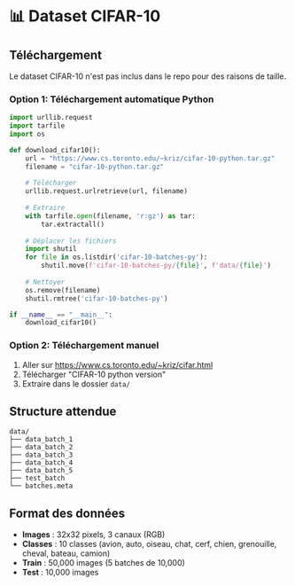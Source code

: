 # 📊 Dataset CIFAR-10

## Téléchargement

Le dataset CIFAR-10 n'est pas inclus dans le repo pour des raisons de taille.

### Option 1: Téléchargement automatique Python
```python
import urllib.request
import tarfile
import os

def download_cifar10():
    url = "https://www.cs.toronto.edu/~kriz/cifar-10-python.tar.gz"
    filename = "cifar-10-python.tar.gz"
    
    # Télécharger
    urllib.request.urlretrieve(url, filename)
    
    # Extraire
    with tarfile.open(filename, 'r:gz') as tar:
        tar.extractall()
    
    # Déplacer les fichiers
    import shutil
    for file in os.listdir('cifar-10-batches-py'):
        shutil.move(f'cifar-10-batches-py/{file}', f'data/{file}')
    
    # Nettoyer
    os.remove(filename)
    shutil.rmtree('cifar-10-batches-py')

if __name__ == "__main__":
    download_cifar10()
```

### Option 2: Téléchargement manuel
1. Aller sur https://www.cs.toronto.edu/~kriz/cifar.html
2. Télécharger "CIFAR-10 python version"
3. Extraire dans le dossier `data/`

## Structure attendue
```
data/
├── data_batch_1
├── data_batch_2
├── data_batch_3
├── data_batch_4
├── data_batch_5
├── test_batch
└── batches.meta
```

## Format des données
- **Images** : 32x32 pixels, 3 canaux (RGB)
- **Classes** : 10 classes (avion, auto, oiseau, chat, cerf, chien, grenouille, cheval, bateau, camion)
- **Train** : 50,000 images (5 batches de 10,000)
- **Test** : 10,000 images
